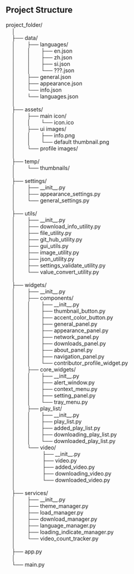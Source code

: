 ## Project Structure

project_folder/<br>
&nbsp;&nbsp;&nbsp;&nbsp;│<br>
&nbsp;&nbsp;&nbsp;&nbsp;├── data/<br>
&nbsp;&nbsp;&nbsp;&nbsp;│    &nbsp;&nbsp;&nbsp;&nbsp;&nbsp;&nbsp;&nbsp;├── languages/<br>
&nbsp;&nbsp;&nbsp;&nbsp;│    &nbsp;&nbsp;&nbsp;&nbsp;&nbsp;&nbsp;&nbsp;│    &nbsp;&nbsp;&nbsp;&nbsp;&nbsp;&nbsp;├── en.json<br>
&nbsp;&nbsp;&nbsp;&nbsp;│    &nbsp;&nbsp;&nbsp;&nbsp;&nbsp;&nbsp;&nbsp;│    &nbsp;&nbsp;&nbsp;&nbsp;&nbsp;&nbsp;├── zh.json<br>
&nbsp;&nbsp;&nbsp;&nbsp;│    &nbsp;&nbsp;&nbsp;&nbsp;&nbsp;&nbsp;&nbsp;│    &nbsp;&nbsp;&nbsp;&nbsp;&nbsp;&nbsp;├── si.json<br>
&nbsp;&nbsp;&nbsp;&nbsp;│    &nbsp;&nbsp;&nbsp;&nbsp;&nbsp;&nbsp;&nbsp;│    &nbsp;&nbsp;&nbsp;&nbsp;&nbsp;&nbsp;└── ???.json<br>
&nbsp;&nbsp;&nbsp;&nbsp;│    &nbsp;&nbsp;&nbsp;&nbsp;&nbsp;&nbsp;&nbsp;├── general.json<br>
&nbsp;&nbsp;&nbsp;&nbsp;│    &nbsp;&nbsp;&nbsp;&nbsp;&nbsp;&nbsp;&nbsp;├── appearance.json<br>
&nbsp;&nbsp;&nbsp;&nbsp;│    &nbsp;&nbsp;&nbsp;&nbsp;&nbsp;&nbsp;&nbsp;└── info.json<br>
&nbsp;&nbsp;&nbsp;&nbsp;│    &nbsp;&nbsp;&nbsp;&nbsp;&nbsp;&nbsp;&nbsp;└── languages.json<br>
&nbsp;&nbsp;&nbsp;&nbsp;│<br>
&nbsp;&nbsp;&nbsp;&nbsp;├── assets/<br>
&nbsp;&nbsp;&nbsp;&nbsp;│    &nbsp;&nbsp;&nbsp;&nbsp;&nbsp;&nbsp;&nbsp;├── main icon/<br>
&nbsp;&nbsp;&nbsp;&nbsp;│    &nbsp;&nbsp;&nbsp;&nbsp;&nbsp;&nbsp;&nbsp;│    &nbsp;&nbsp;&nbsp;&nbsp;&nbsp;&nbsp;└── icon.ico<br> 
&nbsp;&nbsp;&nbsp;&nbsp;│    &nbsp;&nbsp;&nbsp;&nbsp;&nbsp;&nbsp;&nbsp;├── ui images/<br>
&nbsp;&nbsp;&nbsp;&nbsp;│    &nbsp;&nbsp;&nbsp;&nbsp;&nbsp;&nbsp;&nbsp;│    &nbsp;&nbsp;&nbsp;&nbsp;&nbsp;&nbsp;├── info.png<br> 
&nbsp;&nbsp;&nbsp;&nbsp;│    &nbsp;&nbsp;&nbsp;&nbsp;&nbsp;&nbsp;&nbsp;│    &nbsp;&nbsp;&nbsp;&nbsp;&nbsp;&nbsp;└── default thumbnail.png<br>
&nbsp;&nbsp;&nbsp;&nbsp;│    &nbsp;&nbsp;&nbsp;&nbsp;&nbsp;&nbsp;&nbsp;└── profile images/<br>
&nbsp;&nbsp;&nbsp;&nbsp;│<br>
&nbsp;&nbsp;&nbsp;&nbsp;├── temp/<br>
&nbsp;&nbsp;&nbsp;&nbsp;│    &nbsp;&nbsp;&nbsp;&nbsp;&nbsp;&nbsp;&nbsp;└── thumbnails/<br>
&nbsp;&nbsp;&nbsp;&nbsp;│<br>
&nbsp;&nbsp;&nbsp;&nbsp;├── settings/<br>
&nbsp;&nbsp;&nbsp;&nbsp;│    &nbsp;&nbsp;&nbsp;&nbsp;&nbsp;&nbsp;&nbsp;├── \_\_init\_\_.py<br>
&nbsp;&nbsp;&nbsp;&nbsp;│    &nbsp;&nbsp;&nbsp;&nbsp;&nbsp;&nbsp;&nbsp;├── appearance_settings.py<br>
&nbsp;&nbsp;&nbsp;&nbsp;│    &nbsp;&nbsp;&nbsp;&nbsp;&nbsp;&nbsp;&nbsp;└── general_settings.py<br>
&nbsp;&nbsp;&nbsp;&nbsp;│<br>
&nbsp;&nbsp;&nbsp;&nbsp;├── utils/<br>
&nbsp;&nbsp;&nbsp;&nbsp;│    &nbsp;&nbsp;&nbsp;&nbsp;&nbsp;&nbsp;&nbsp;├── \_\_init\_\_.py<br>
&nbsp;&nbsp;&nbsp;&nbsp;│    &nbsp;&nbsp;&nbsp;&nbsp;&nbsp;&nbsp;&nbsp;├── download_info_utility.py<br>
&nbsp;&nbsp;&nbsp;&nbsp;│    &nbsp;&nbsp;&nbsp;&nbsp;&nbsp;&nbsp;&nbsp;├── file_utility.py<br>
&nbsp;&nbsp;&nbsp;&nbsp;│    &nbsp;&nbsp;&nbsp;&nbsp;&nbsp;&nbsp;&nbsp;├── git_hub_utility.py<br>
&nbsp;&nbsp;&nbsp;&nbsp;│    &nbsp;&nbsp;&nbsp;&nbsp;&nbsp;&nbsp;&nbsp;├── gui_utils.py<br>
&nbsp;&nbsp;&nbsp;&nbsp;│    &nbsp;&nbsp;&nbsp;&nbsp;&nbsp;&nbsp;&nbsp;├── image_utility.py<br>
&nbsp;&nbsp;&nbsp;&nbsp;│    &nbsp;&nbsp;&nbsp;&nbsp;&nbsp;&nbsp;&nbsp;├── json_utility.py<br>
&nbsp;&nbsp;&nbsp;&nbsp;│    &nbsp;&nbsp;&nbsp;&nbsp;&nbsp;&nbsp;&nbsp;├── settings_validate_utility.py<br>
&nbsp;&nbsp;&nbsp;&nbsp;│    &nbsp;&nbsp;&nbsp;&nbsp;&nbsp;&nbsp;&nbsp;└── value_convert_utility.py<br>
&nbsp;&nbsp;&nbsp;&nbsp;│<br>
&nbsp;&nbsp;&nbsp;&nbsp;├── widgets/<br>
&nbsp;&nbsp;&nbsp;&nbsp;│    &nbsp;&nbsp;&nbsp;&nbsp;&nbsp;&nbsp;&nbsp;├── \_\_init\_\_.py<br>
&nbsp;&nbsp;&nbsp;&nbsp;│    &nbsp;&nbsp;&nbsp;&nbsp;&nbsp;&nbsp;&nbsp;├── components/<br>
&nbsp;&nbsp;&nbsp;&nbsp;│    &nbsp;&nbsp;&nbsp;&nbsp;&nbsp;&nbsp;&nbsp;│    &nbsp;&nbsp;&nbsp;&nbsp;&nbsp;&nbsp;├── \_\_init\_\_.py<br>
&nbsp;&nbsp;&nbsp;&nbsp;│    &nbsp;&nbsp;&nbsp;&nbsp;&nbsp;&nbsp;&nbsp;│    &nbsp;&nbsp;&nbsp;&nbsp;&nbsp;&nbsp;├── thumbnail_button.py<br> 
&nbsp;&nbsp;&nbsp;&nbsp;│    &nbsp;&nbsp;&nbsp;&nbsp;&nbsp;&nbsp;&nbsp;│    &nbsp;&nbsp;&nbsp;&nbsp;&nbsp;&nbsp;├── accent_color_button.py<br> 
&nbsp;&nbsp;&nbsp;&nbsp;│    &nbsp;&nbsp;&nbsp;&nbsp;&nbsp;&nbsp;&nbsp;│    &nbsp;&nbsp;&nbsp;&nbsp;&nbsp;&nbsp;├── general_panel.py<br> 
&nbsp;&nbsp;&nbsp;&nbsp;│    &nbsp;&nbsp;&nbsp;&nbsp;&nbsp;&nbsp;&nbsp;│    &nbsp;&nbsp;&nbsp;&nbsp;&nbsp;&nbsp;├── appearance_panel.py<br> 
&nbsp;&nbsp;&nbsp;&nbsp;│    &nbsp;&nbsp;&nbsp;&nbsp;&nbsp;&nbsp;&nbsp;│    &nbsp;&nbsp;&nbsp;&nbsp;&nbsp;&nbsp;├── network_panel.py<br> 
&nbsp;&nbsp;&nbsp;&nbsp;│    &nbsp;&nbsp;&nbsp;&nbsp;&nbsp;&nbsp;&nbsp;│    &nbsp;&nbsp;&nbsp;&nbsp;&nbsp;&nbsp;├── downloads_panel.py<br> 
&nbsp;&nbsp;&nbsp;&nbsp;│    &nbsp;&nbsp;&nbsp;&nbsp;&nbsp;&nbsp;&nbsp;│    &nbsp;&nbsp;&nbsp;&nbsp;&nbsp;&nbsp;├── about_panel.py<br> 
&nbsp;&nbsp;&nbsp;&nbsp;│    &nbsp;&nbsp;&nbsp;&nbsp;&nbsp;&nbsp;&nbsp;│    &nbsp;&nbsp;&nbsp;&nbsp;&nbsp;&nbsp;├── navigation_panel.py<br> 
&nbsp;&nbsp;&nbsp;&nbsp;│    &nbsp;&nbsp;&nbsp;&nbsp;&nbsp;&nbsp;&nbsp;│    &nbsp;&nbsp;&nbsp;&nbsp;&nbsp;&nbsp;└── contributor_profile_widget.py<br> 
&nbsp;&nbsp;&nbsp;&nbsp;│    &nbsp;&nbsp;&nbsp;&nbsp;&nbsp;&nbsp;&nbsp;├── core_widgets/<br>
&nbsp;&nbsp;&nbsp;&nbsp;│    &nbsp;&nbsp;&nbsp;&nbsp;&nbsp;&nbsp;&nbsp;│    &nbsp;&nbsp;&nbsp;&nbsp;&nbsp;&nbsp;├── \_\_init\_\_.py<br>
&nbsp;&nbsp;&nbsp;&nbsp;│    &nbsp;&nbsp;&nbsp;&nbsp;&nbsp;&nbsp;&nbsp;│    &nbsp;&nbsp;&nbsp;&nbsp;&nbsp;&nbsp;├── alert_window.py<br> 
&nbsp;&nbsp;&nbsp;&nbsp;│    &nbsp;&nbsp;&nbsp;&nbsp;&nbsp;&nbsp;&nbsp;│    &nbsp;&nbsp;&nbsp;&nbsp;&nbsp;&nbsp;├── context_menu.py<br> 
&nbsp;&nbsp;&nbsp;&nbsp;│    &nbsp;&nbsp;&nbsp;&nbsp;&nbsp;&nbsp;&nbsp;│    &nbsp;&nbsp;&nbsp;&nbsp;&nbsp;&nbsp;├── setting_panel.py<br> 
&nbsp;&nbsp;&nbsp;&nbsp;│    &nbsp;&nbsp;&nbsp;&nbsp;&nbsp;&nbsp;&nbsp;│    &nbsp;&nbsp;&nbsp;&nbsp;&nbsp;&nbsp;└── tray_menu.py<br>
&nbsp;&nbsp;&nbsp;&nbsp;│    &nbsp;&nbsp;&nbsp;&nbsp;&nbsp;&nbsp;&nbsp;├── play_list/<br>
&nbsp;&nbsp;&nbsp;&nbsp;│    &nbsp;&nbsp;&nbsp;&nbsp;&nbsp;&nbsp;&nbsp;│    &nbsp;&nbsp;&nbsp;&nbsp;&nbsp;&nbsp;├── \_\_init\_\_.py<br>
&nbsp;&nbsp;&nbsp;&nbsp;│    &nbsp;&nbsp;&nbsp;&nbsp;&nbsp;&nbsp;&nbsp;│    &nbsp;&nbsp;&nbsp;&nbsp;&nbsp;&nbsp;├── play_list.py<br> 
&nbsp;&nbsp;&nbsp;&nbsp;│    &nbsp;&nbsp;&nbsp;&nbsp;&nbsp;&nbsp;&nbsp;│    &nbsp;&nbsp;&nbsp;&nbsp;&nbsp;&nbsp;├── added_play_list.py<br> 
&nbsp;&nbsp;&nbsp;&nbsp;│    &nbsp;&nbsp;&nbsp;&nbsp;&nbsp;&nbsp;&nbsp;│    &nbsp;&nbsp;&nbsp;&nbsp;&nbsp;&nbsp;├── downloading_play_list.py<br> 
&nbsp;&nbsp;&nbsp;&nbsp;│    &nbsp;&nbsp;&nbsp;&nbsp;&nbsp;&nbsp;&nbsp;│    &nbsp;&nbsp;&nbsp;&nbsp;&nbsp;&nbsp;└── downloaded_play_list.py<br>
&nbsp;&nbsp;&nbsp;&nbsp;│    &nbsp;&nbsp;&nbsp;&nbsp;&nbsp;&nbsp;&nbsp;└── video/<br>
&nbsp;&nbsp;&nbsp;&nbsp;│    &nbsp;&nbsp;&nbsp;&nbsp;&nbsp;&nbsp;&nbsp;     &nbsp;&nbsp;&nbsp;&nbsp;&nbsp;&nbsp;&nbsp;&nbsp;&nbsp;├── \_\_init\_\_.py<br>
&nbsp;&nbsp;&nbsp;&nbsp;│    &nbsp;&nbsp;&nbsp;&nbsp;&nbsp;&nbsp;&nbsp;     &nbsp;&nbsp;&nbsp;&nbsp;&nbsp;&nbsp;&nbsp;&nbsp;&nbsp;├── video.py<br> 
&nbsp;&nbsp;&nbsp;&nbsp;│    &nbsp;&nbsp;&nbsp;&nbsp;&nbsp;&nbsp;&nbsp;     &nbsp;&nbsp;&nbsp;&nbsp;&nbsp;&nbsp;&nbsp;&nbsp;&nbsp;├── added_video.py<br> 
&nbsp;&nbsp;&nbsp;&nbsp;│    &nbsp;&nbsp;&nbsp;&nbsp;&nbsp;&nbsp;&nbsp;     &nbsp;&nbsp;&nbsp;&nbsp;&nbsp;&nbsp;&nbsp;&nbsp;&nbsp;├── downloading_video.py<br> 
&nbsp;&nbsp;&nbsp;&nbsp;│    &nbsp;&nbsp;&nbsp;&nbsp;&nbsp;&nbsp;&nbsp;     &nbsp;&nbsp;&nbsp;&nbsp;&nbsp;&nbsp;&nbsp;&nbsp;&nbsp;└── downloaded_video.py<br>
&nbsp;&nbsp;&nbsp;&nbsp;│<br>
&nbsp;&nbsp;&nbsp;&nbsp;├── services/<br>
&nbsp;&nbsp;&nbsp;&nbsp;│    &nbsp;&nbsp;&nbsp;&nbsp;&nbsp;&nbsp;&nbsp;├── \_\_init\_\_.py<br>
&nbsp;&nbsp;&nbsp;&nbsp;│    &nbsp;&nbsp;&nbsp;&nbsp;&nbsp;&nbsp;&nbsp;├── theme_manager.py<br>
&nbsp;&nbsp;&nbsp;&nbsp;│    &nbsp;&nbsp;&nbsp;&nbsp;&nbsp;&nbsp;&nbsp;├── load_manager.py<br>
&nbsp;&nbsp;&nbsp;&nbsp;│    &nbsp;&nbsp;&nbsp;&nbsp;&nbsp;&nbsp;&nbsp;├── download_manager.py<br>
&nbsp;&nbsp;&nbsp;&nbsp;│    &nbsp;&nbsp;&nbsp;&nbsp;&nbsp;&nbsp;&nbsp;├── language_manager.py<br>
&nbsp;&nbsp;&nbsp;&nbsp;│    &nbsp;&nbsp;&nbsp;&nbsp;&nbsp;&nbsp;&nbsp;├── loading_indicate_manager.py<br>
&nbsp;&nbsp;&nbsp;&nbsp;│    &nbsp;&nbsp;&nbsp;&nbsp;&nbsp;&nbsp;&nbsp;└── video_count_tracker.py<br>
&nbsp;&nbsp;&nbsp;&nbsp;│<br>
&nbsp;&nbsp;&nbsp;&nbsp;├── app.py<br>
&nbsp;&nbsp;&nbsp;&nbsp;│<br>
&nbsp;&nbsp;&nbsp;&nbsp;└── main.py<br>